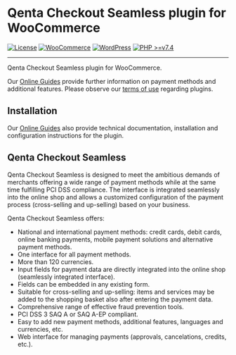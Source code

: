 # Qenta Checkout Seamless plugin for WooCommerce

[![License](https://img.shields.io/badge/license-GPLv2-blue.svg)](https://raw.githubusercontent.com/qenta-cee/woocommerce-qcs/master/LICENSE)
[![WooCommerce](https://img.shields.io/badge/WooCommerce-v5.2-green.svg)](https://woocommerce.com/)
[![WordPress](https://img.shields.io/badge/WordPress-v5.7-green.svg)](https://wordpress.org/)
[![PHP >=v7.4](https://img.shields.io/badge/php->=v7.4-green.svg)](http://www.php.net)

----

Qenta Checkout Seamless plugin for WooCommerce.

Our [Online Guides](https://guides.qenta.com/) provide further information on payment methods and additional features. Please observe our [terms of use](https://guides.qenta.com/shop_plugins/info/#TermsOfUse) regarding plugins.

## Installation
Our [Online Guides](https://guides.qenta.com/shop_plugins/qmore/woocommerce/start/ "Installation details") also provide technical documentation, installation and configuration instructions for the plugin.

## Qenta Checkout Seamless
Qenta Checkout Seamless is designed to meet the ambitious demands of merchants offering a wide range of payment methods while at the same time fulfilling PCI DSS compliance. The interface is integrated seamlessly into the online shop and allows a customized configuration of the payment process (cross-selling and up-selling) based on your business.

Qenta Checkout Seamless offers:
- National and international payment methods: credit cards, debit cards, online banking payments, mobile payment solutions and alternative payment methods.
- One interface for all payment methods.
- More than 120 currencies.
- Input fields for payment data are directly integrated into the online shop (seamlessly integrated interface).
- Fields can be embedded in any existing form.
- Suitable for cross-selling and up-selling: items and services may be added to the shopping basket also after entering the payment data.
- Comprehensive range of effective fraud prevention tools.
- PCI DSS 3 SAQ A or SAQ A-EP compliant.
- Easy to add new payment methods, additional features, languages and currencies, etc.
- Web interface for managing payments (approvals, cancelations, credits, etc.).
